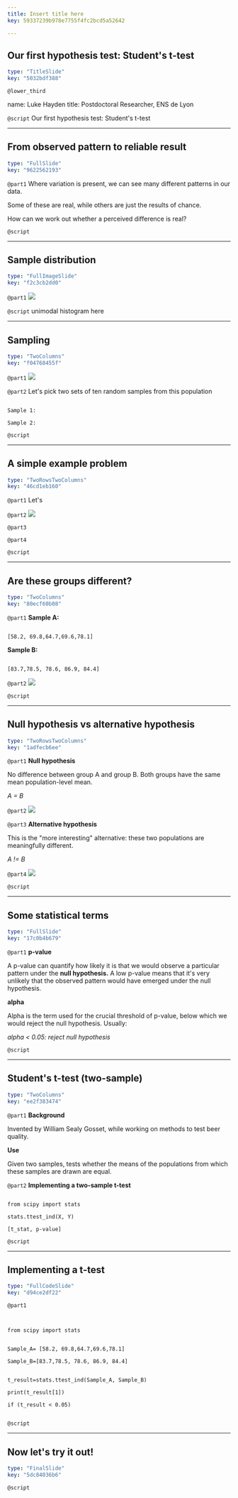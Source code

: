 ```yaml
---
title: Insert title here
key: 59337239b978e7755f4fc2bcd5a52642

---
```

## Our first hypothesis test: Student's t-test

```yaml
type: "TitleSlide"
key: "5032bdf388"
```

`@lower_third`

name: Luke Hayden
title: Postdoctoral Researcher, ENS de Lyon


`@script`
Our first hypothesis test: Student's t-test


---
## From observed pattern to reliable result

```yaml
type: "FullSlide"
key: "9622562193"
```

`@part1`
Where variation is present, we can see many different patterns in our data. 


Some of these are real, while others are just the results of chance. 


How can we work out whether a perceived difference is real?


`@script`



---
## Sample distribution

```yaml
type: "FullImageSlide"
key: "f2c3cb2dd0"
```

`@part1`
![](https://raw.githubusercontent.com/luke-hayden/courses-experimental-design-in-python-luke-hayden/master/unimod.png)


`@script`
unimodal histogram here


---
## Sampling

```yaml
type: "TwoColumns"
key: "f04768455f"
```

`@part1`
![](https://raw.githubusercontent.com/luke-hayden/courses-experimental-design-in-python-luke-hayden/master/unimod.png)


`@part2`
Let's pick two sets of ten random samples from this population

```

Sample 1: 

Sample 2: 

```


`@script`



---
## A simple example problem

```yaml
type: "TwoRowsTwoColumns"
key: "46cd1eb160"
```

`@part1`
Let's


`@part2`
![](https://raw.githubusercontent.com/luke-hayden/courses-experimental-design-in-python-luke-hayden/master/bar.png)


`@part3`



`@part4`



`@script`



---
## Are these groups different?

```yaml
type: "TwoColumns"
key: "80ecf60b08"
```

`@part1`
**Sample A:**


```

[58.2, 69.8,64.7,69.6,78.1]
```




**Sample B:**

```

[83.7,78.5, 78.6, 86.9, 84.4]

```


`@part2`
![](https://raw.githubusercontent.com/luke-hayden/courses-experimental-design-in-python-luke-hayden/master/bar.png)


`@script`



---
## Null hypothesis vs alternative hypothesis

```yaml
type: "TwoRowsTwoColumns"
key: "1adfecb6ee"
```

`@part1`
**Null hypothesis**

No difference between group A and group B. 
Both groups have the same mean population-level mean. 

_A = B_


`@part2`
**![](https://raw.githubusercontent.com/luke-hayden/courses-experimental-design-in-python-luke-hayden/master/unimod.png)**


`@part3`
**Alternative hypothesis**

This is the "more interesting" alternative: these two populations are meaningfully different. 

_A != B_


`@part4`
![](https://raw.githubusercontent.com/luke-hayden/courses-experimental-design-in-python-luke-hayden/master/bimod.png)


`@script`



---
## Some statistical terms

```yaml
type: "FullSlide"
key: "17c0b4b679"
```

`@part1`
**p-value**

A p-value can quantify how likely it is that we would observe a particular pattern under the **null hypothesis.** A low p-value means that it's very unlikely that the observed pattern would have emerged under the null hypothesis. 

**alpha**

Alpha is the term used for the crucial threshold of p-value, below which we would reject the null hypothesis. Usually: 

_alpha < 0.05: reject null hypothesis_


`@script`



---
## Student's t-test (two-sample)

```yaml
type: "TwoColumns"
key: "ee2f383474"
```

`@part1`
**Background**

Invented by William Sealy Gosset, while working on methods to test beer quality. 

**Use**

Given two samples, tests whether the means of the populations from which these samples are drawn are equal.


`@part2`
**Implementing a two-sample t-test**

```

from scipy import stats 

stats.ttest_ind(X, Y)

[t_stat, p-value]

```


`@script`



---
## Implementing a t-test

```yaml
type: "FullCodeSlide"
key: "d94ce2df22"
```

`@part1`
```


from scipy import stats 


Sample_A= [58.2, 69.8,64.7,69.6,78.1]

Sample_B=[83.7,78.5, 78.6, 86.9, 84.4]


t_result=stats.ttest_ind(Sample_A, Sample_B)

print(t_result[1])

if (t_result < 0.05)


```


`@script`



---
## Now let's try it out!

```yaml
type: "FinalSlide"
key: "5dc84036b6"
```

`@script`


